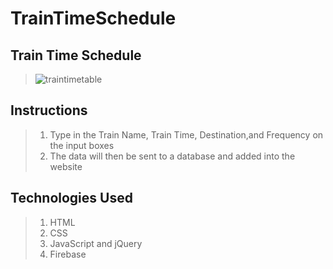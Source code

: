 # TrainTimeSchedule
## Train Time Schedule
  >![traintimetable](https://cloud.githubusercontent.com/assets/18745344/20539298/65c86430-b0a9-11e6-852a-25f0dfd8522a.gif)
## Instructions
  > 1. Type in the Train Name, Train Time, Destination,and Frequency on the input boxes
  > 2. The data will then be sent to a database and added into the website

## Technologies Used
  > 1. HTML
  > 2. CSS
  > 3. JavaScript and jQuery
  > 4. Firebase
